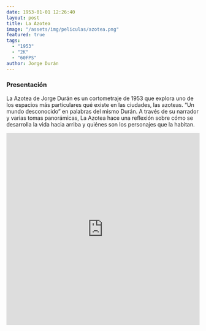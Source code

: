 ```yaml
---
date: 1953-01-01 12:26:40
layout: post
title: La Azotea
image: "/assets/img/peliculas/azotea.png"
featured: true
tags:
  - "1953"
  - "2K"
  - "60FPS"
author: Jorge Durán
---
```


### Presentación

La Azotea de Jorge Durán es un cortometraje de 1953 que explora uno de los espacios más particulares qué existe en las ciudades, las azoteas. “Un mundo desconocido” en palabras del mismo Durán. A través de su narrador y varias tomas panorámicas, La Azotea hace una reflexión sobre cómo se desarrolla la vida hacia arriba y quiénes son los personajes que la habitan. 

<iframe width="100%" height="500wh" src="https://www.youtube.com/embed/i5lFiHxG47I" title="YouTube video player" frameborder="0" allow="accelerometer; autoplay; clipboard-write; encrypted-media; gyroscope; picture-in-picture" allowfullscreen></iframe>